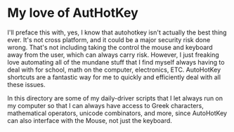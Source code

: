 # My love of AutHotKey

I'll preface this with, yes, I know that autohotkey isn't actually the best thing ever. It's not cross platform, and it could be a major security risk done wrong. That's not including taking the control the mouse and keyboard away from the user, which can always carry risk. However, I just freaking love automating all of the mundane stuff that I find myself always having to deal with for school, math on the computer, electronics, ETC. AutoHotKey shortcuts are a fantastic way for me to quickly and efficiently deal with all these issues. 

In this directory are some of my daily-driver scripts that I let always run on my computer so that I can always have access to Greek characters, mathematical operators, unicode combinators, and more, since AutoHotKey can also interface with the Mouse, not just the keyboard.